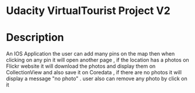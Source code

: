# Udacity VirtualTourist Project V2


# Description
An IOS Application the user can add many pins on the map then when clicking on any pin it will open another page , if the location has a photos on Flickr website it will download the photos and display them on CollectionView and also save it on Coredata , if there are no photos it will display a message "no photo" . user also can remove any photo by click on it

